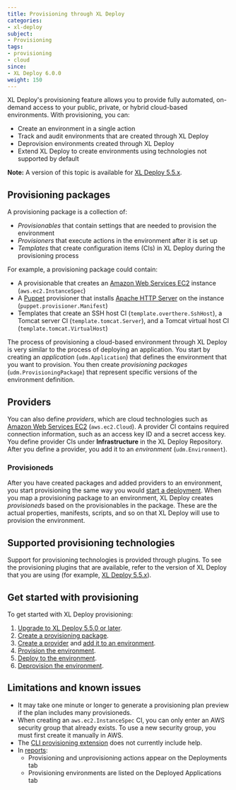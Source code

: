 ```yaml
---
title: Provisioning through XL Deploy
categories:
- xl-deploy
subject:
- Provisioning
tags:
- provisioning
- cloud
since:
- XL Deploy 6.0.0
weight: 150
---
```


XL Deploy's provisioning feature allows you to provide fully automated, on-demand access to your public, private, or hybrid cloud-based environments. With provisioning, you can:

* Create an environment in a single action
* Track and audit environments that are created through XL Deploy
* Deprovision environments created through XL Deploy
* Extend XL Deploy to create environments using technologies not supported by default

**Note:** A version of this topic is available for [XL Deploy 5.5.x](/xl-deploy/5.5.x/provisioning-through-xl-deploy-5.5.html).

## Provisioning packages

A provisioning package is a collection of:

* _Provisionables_ that contain settings that are needed to provision the environment
* _Provisioners_ that execute actions in the environment after it is set up
* _Templates_ that create configuration items (CIs) in XL Deploy during the provisioning process

For example, a provisioning package could contain:

* A provisionable that creates an [Amazon Web Services EC2](https://aws.amazon.com/ec2/) instance (`aws.ec2.InstanceSpec`)
* A [Puppet](https://puppet.com/) provisioner that installs [Apache HTTP Server](https://httpd.apache.org/) on the instance (`puppet.provisioner.Manifest`)
* Templates that create an SSH host CI (`template.overthere.SshHost`), a Tomcat server CI (`template.tomcat.Server`), and a Tomcat virtual host CI (`template.tomcat.VirtualHost`)

The process of provisioning a cloud-based environment through XL Deploy is very similar to the process of deploying an application. You start by creating an _application_ (`udm.Application`) that defines the environment that you want to provision. You then create _provisioning packages_ (`udm.ProvisioningPackage`) that represent specific versions of the environment definition.

## Providers

You can also define _providers_, which are cloud technologies such as [Amazon Web Services EC2](https://aws.amazon.com/ec2/) (`aws.ec2.Cloud`). A provider CI contains required connection information, such as an access key ID and a secret access key. You define provider CIs under **Infrastructure** in the XL Deploy Repository. After you define a provider, you add it to an _environment_ (`udm.Environment`).

### Provisioneds

After you have created packages and added providers to an environment, you start provisioning the same way you would [start a deployment](/xl-deploy/how-to/deploy-an-application.html). When you map a provisioning package to an environment, XL Deploy creates *provisioneds* based on the provisionables in the package. These are the actual properties, manifests, scripts, and so on that XL Deploy will use to provision the environment.

## Supported provisioning technologies

Support for provisioning technologies is provided through plugins. To see the provisioning plugins that are available, refer to the version of XL Deploy that you are using (for example, [XL Deploy 5.5.x](/xl-deploy/5.5.x)).

## Get started with provisioning

To get started with XL Deploy provisioning:

1. [Upgrade to XL Deploy 5.5.0 or later](/xl-deploy/5.5.x/releasemanual.html).
1. [Create a provisioning package](/xl-deploy/how-to/create-a-provisioning-package.html).
1. [Create a provider](/xl-deploy/how-to/create-a-provider.html) and [add it to an environment](/xl-deploy/how-to/create-an-environment-in-xl-deploy.html).
1. [Provision the environment](/xl-deploy/how-to/provision-an-environment.html).
1. [Deploy to the environment](/xl-deploy/how-to/deploy-an-application.html).
1. [Deprovision the environment](/xl-deploy/how-to/undeploy-an-application.html).

## Limitations and known issues

* It may take one minute or longer to generate a provisioning plan preview if the plan includes many provisioneds.
* When creating an `aws.ec2.InstanceSpec` CI, you can only enter an AWS security group that already exists. To use a new security group, you must first create it manually in AWS.
 * The [CLI provisioning extension](/xl-deploy/how-to/using-the-xl-deploy-cli-provisioning-extension.html) does not currently include help.
* In [reports](/xl-deploy/how-to/using-xl-deploy-reports.html):
    * Provisioning and unprovisioning actions appear on the Deployments tab
    * Provisioning environments are listed on the Deployed Applications tab
